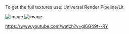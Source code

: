To get the full textures use: Universal Render Pipeline/Lit


![image](https://github.com/user-attachments/assets/87fcd4d9-f8fc-4c70-a5c2-e2d1e322fa84)
![image](https://github.com/user-attachments/assets/c26af0b8-3ffc-4a3f-8da0-e6b341ec7b2f)


https://www.youtube.com/watch?v=gI6G49t--RY
